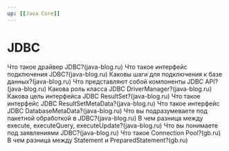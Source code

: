 ```yaml
---
up: [[Java Core]]
---
```

# JDBC
      
Что такое драйвер JDBC?(java-blog.ru)
Что такое интерфейс подключения JDBC?(java-blog.ru)
Каковы шаги для подключения к базе данных?(java-blog.ru)
Что представляют собой компоненты JDBC API?(java-blog.ru)
Какова роль класса JDBC DriverManager?(java-blog.ru)
Какова цель интерфейса JDBC ResultSet?(java-blog.ru)
Что такое интерфейс JDBC ResultSetMetaData?(java-blog.ru)
Что такое интерфейс JDBC DatabaseMetaData?(java-blog.ru)
Что вы подразумеваете под пакетной обработкой в JDBC?(java-blog.ru)
В чем разница между execute, executeQuery, executeUpdate?(java-blog.ru)
Что вы понимаете под заявлениями JDBC?(java-blog.ru)
Что такое Connection Pool?(gb.ru)
В чем разница между Statement и PreparedStatement?(gb.ru)